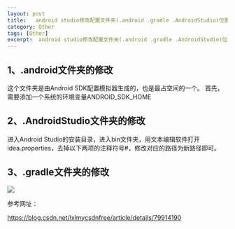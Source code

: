 ```yaml
---
layout: post
title:   android studio修改配置文件夹(.android .gradle .AndroidStudio)位置 
category: Other
tags: [Other]
excerpt:  android studio修改配置文件夹(.android .gradle .AndroidStudio)位置
---
```


## 1、.android文件夹的修改  ##

这个文件夹是由Android SDK配置模拟器生成的，也是最占空间的一个。 
首先，需要添加一个系统的环境变量ANDROID_SDK_HOME


## 2、.AndroidStudio文件夹的修改  ##

进入Android Studio的安装目录，进入bin文件夹，用文本编辑软件打开idea.properties，去掉以下两项的注释符号#，修改对应的路径为新路径即可。

## 3、.gradle文件夹的修改  ##

![](http://www.nangongyibin.com/assets/images/asp1.png)

参考网址：

<https://blog.csdn.net/lxlmycsdnfree/article/details/79914190>



